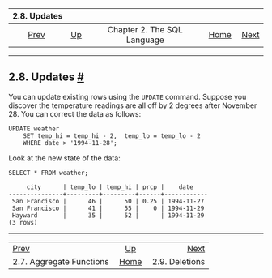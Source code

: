 <!--?xml version="1.0" encoding="UTF-8" standalone="no"?-->

|                      2.8. Updates                     |                                                       |                             |                                                       |                                                |
| :---------------------------------------------------: | :---------------------------------------------------- | :-------------------------: | ----------------------------------------------------: | ---------------------------------------------: |
| [Prev](tutorial-agg.html "2.7. Aggregate Functions")  | [Up](tutorial-sql.html "Chapter 2. The SQL Language") | Chapter 2. The SQL Language | [Home](index.html "PostgreSQL 17devel Documentation") |  [Next](tutorial-delete.html "2.9. Deletions") |

***

## 2.8. Updates [#](#TUTORIAL-UPDATE)

You can update existing rows using the `UPDATE` command. Suppose you discover the temperature readings are all off by 2 degrees after November 28. You can correct the data as follows:

    UPDATE weather
        SET temp_hi = temp_hi - 2,  temp_lo = temp_lo - 2
        WHERE date > '1994-11-28';

Look at the new state of the data:

    SELECT * FROM weather;

         city      | temp_lo | temp_hi | prcp |    date
    ---------------+---------+---------+------+------------
     San Francisco |      46 |      50 | 0.25 | 1994-11-27
     San Francisco |      41 |      55 |    0 | 1994-11-29
     Hayward       |      35 |      52 |      | 1994-11-29
    (3 rows)

***

|                                                       |                                                       |                                                |
| :---------------------------------------------------- | :---------------------------------------------------: | ---------------------------------------------: |
| [Prev](tutorial-agg.html "2.7. Aggregate Functions")  | [Up](tutorial-sql.html "Chapter 2. The SQL Language") |  [Next](tutorial-delete.html "2.9. Deletions") |
| 2.7. Aggregate Functions                              | [Home](index.html "PostgreSQL 17devel Documentation") |                                 2.9. Deletions |
